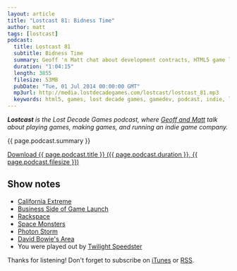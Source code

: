 ```yaml
---
layout: article
title: "Lostcast 81: Bidness Time"
author: matt
tags: [lostcast]
podcast:
  title: Lostcast 81
  subtitle: Bidness Time
  summary: Geoff 'n Matt chat about development contracts, HTML5 game licenses, and general businessery type decisions.
  duration: "1:04:15"
  length: 3855
  filesize: 53MB
  pubDate: "Tue, 01 Jul 2014 00:00:00 GMT"
  mp3url: http://media.lostdecadegames.com/lostcast/lostcast_81.mp3
  keywords: html5, games, lost decade games, gamedev, podcast, indie, lostcast
---
```

_**Lostcast** is the Lost Decade Games podcast, where [Geoff and Matt](/about/) talk about playing games, making games, and running an indie game company._

{{ page.podcast.summary }}

<a class="download-podcast" href="{{ page.podcast.mp3url }}">
	Download {{ page.podcast.title }} ({{ page.podcast.duration }}, {{ page.podcast.filesize }})
</a>

## Show notes

* [California Extreme](http://www.caextreme.org/)
* [Business Side of Game Launch](http://blog.whippering.com/post/89985226380/the-launch-of-a-wizards-lizard)
* [Rackspace](http://www.rackspace.com/)
* [Space Monsters](http://www.spacemonsters.co.uk/)
* [Photon Storm](http://www.photonstorm.com/)
* [David Bowie's Area](http://id34111.securedata.net/areaology/area.html)
* You were played out by [Twilight Speedster](https://www.youtube.com/watch?v=d-ka6DOuBO0)

Thanks for listening! Don't forget to subscribe on [iTunes](http://itunes.apple.com/us/podcast/lostcast/id481950724) or [RSS](/lostcast.xml).
